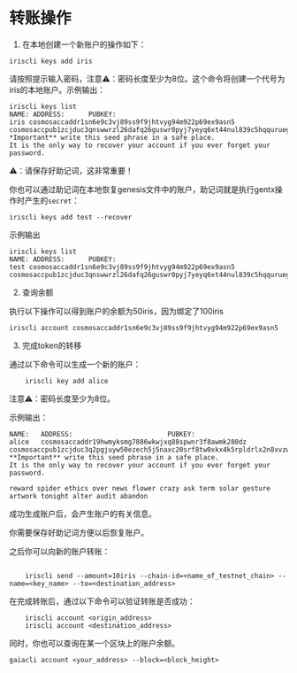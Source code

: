 # 转账操作

1. 在本地创建一个新账户的操作如下：

```
iriscli keys add iris 
```

请按照提示输入密码，注意⚠️：密码长度至少为8位。这个命令将创建一个代号为iris的本地账户。示例输出：

```
iriscli keys list
NAME: ADDRESS:      PUBKEY:
iris cosmosaccaddr1sn6e9c3vj89ss9f9jhtvyg94m922p69ex9asn5 cosmosaccpub1zcjduc3qnswwrzl26dafq26guswr0pyj7yeyq6xt44nul839c5hqquruegestlsjfq
*Important** write this seed phrase in a safe place.
It is the only way to recover your account if you ever forget your password.
```
⚠️：请保存好助记词，这非常重要！

你也可以通过助记词在本地恢复genesis文件中的账户，助记词就是执行gentx操作时产生的`secret`：

```
iriscli keys add test --recover
```

示例输出

```
iriscli keys list
NAME: ADDRESS:      PUBKEY:
test cosmosaccaddr1sn6e9c3vj89ss9f9jhtvyg94m922p69ex9asn5 cosmosaccpub1zcjduc3qnswwrzl26dafq26guswr0pyj7yeyq6xt44nul839c5hqquruegestlsjfq
```

2. 查询余额

执行以下操作可以得到账户的余额为50iris，因为绑定了100iris

```
iriscli account cosmosaccaddr1sn6e9c3vj89ss9f9jhtvyg94m922p69ex9asn5
```


3. 完成token的转移

通过以下命令可以生成一个新的账户：

```
	iriscli key add alice

```
注意⚠️：密码长度至少为8位。

示例输出：
```
NAME:	ADDRESS:						PUBKEY:
alice	cosmosaccaddr19hwmyksmg7886wkwjxq88spwnr3f8awmk280dz	cosmosaccpub1zcjduc3q2pgjuyw50ezech5j5naxc20srf8tw0xkx4k5rpldrlx2n8xvzw7qj63snp
**Important** write this seed phrase in a safe place.
It is the only way to recover your account if you ever forget your password.

reward spider ethics over news flower crazy ask term solar gesture artwork tonight alter audit abandon
```
成功生成账户后，会产生账户的有关信息。

你需要保存好助记词方便以后恢复账户。

之后你可以向新的账户转账：

```

    iriscli send --amount=10iris --chain-id=<name_of_testnet_chain> --name=<key_name> --to=<destination_address>
```

在完成转账后，通过以下命令可以验证转账是否成功：
```
    iriscli account <origin_address>
    iriscli account <destination_address>
```

同时，你也可以查询在某一个区块上的账户余额。
```
gaiacli account <your_address> --block=<block_height>
```
